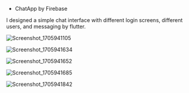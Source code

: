 - ChatApp by Firebase

I designed a simple chat interface with different login screens, different users, and messaging by flutter.


![Screenshot_1705941105](https://github.com/brkgns/firebase_chatApp/assets/105736424/e61270e8-ae9c-442a-85de-92b65aa9cf55)

![Screenshot_1705941634](https://github.com/brkgns/firebase_chatApp/assets/105736424/e4a063fc-e2af-47e9-99f6-29a7017ea860)

![Screenshot_1705941652](https://github.com/brkgns/firebase_chatApp/assets/105736424/4084d167-67e3-4d8a-91f4-c2f0ac5b86d0)

![Screenshot_1705941685](https://github.com/brkgns/firebase_chatApp/assets/105736424/5020a39f-78a2-4d37-a914-814833e3770c)

![Screenshot_1705941842](https://github.com/brkgns/firebase_chatApp/assets/105736424/d03853b4-ca60-4beb-bd84-c38025daa0db)





